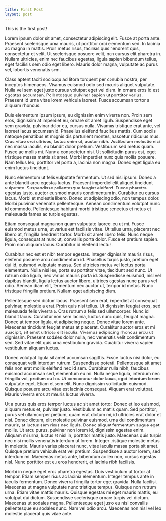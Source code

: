 ```yaml
---
title: First Post
layout: post
---
```


This is the first post!

Lorem ipsum dolor sit amet, consectetur adipiscing elit. Fusce at porta ante. Praesent scelerisque urna mauris, ut porttitor orci elementum sed. In lacinia ac magna in mattis. Proin metus risus, facilisis quis hendrerit quis, consectetur et velit. Ut scelerisque posuere velit, non cursus elit pharetra in. Nullam ultricies, enim nec faucibus egestas, ligula sapien bibendum tellus, eget facilisis sem odio eget libero. Mauris dolor magna, vulputate ac purus vel, lobortis venenatis sem.

Class aptent taciti sociosqu ad litora torquent per conubia nostra, per inceptos himenaeos. Vivamus euismod odio sed mauris aliquet vulputate. Nulla vel sem eget justo cursus volutpat eget vel diam. In ornare eros id est egestas accumsan. Pellentesque pulvinar sapien ut porttitor varius. Praesent id urna vitae lorem vehicula laoreet. Fusce accumsan tortor a aliquam rhoncus.

Duis elementum ipsum ipsum, eu dignissim enim viverra non. Proin sem eros, dignissim at imperdiet eu, ornare sit amet ligula. Suspendisse eget sem gravida, pulvinar dolor eu, cursus nulla. Vivamus tristique erat ante, vel laoreet lacus accumsan id. Phasellus eleifend faucibus mattis. Cum sociis natoque penatibus et magnis dis parturient montes, nascetur ridiculus mus. Cras vitae orci ultrices, luctus enim ut, auctor nibh. Vestibulum molestie nisi nec massa iaculis, eu blandit dolor pretium. Vestibulum sed metus quam. Fusce ac mollis mi. Nunc a consectetur nisi. Ut sollicitudin purus est, eget tristique massa mattis sit amet. Morbi imperdiet nunc quis mollis posuere. Nam tellus leo, porttitor vel porta a, lacinia non magna. Donec eget ligula eu enim luctus tincidunt.

Nunc elementum ut felis vulputate fermentum. Ut sed nisi ipsum. Donec a ante blandit arcu egestas luctus. Praesent imperdiet elit aliquet tincidunt vulputate. Suspendisse pellentesque feugiat eleifend. Fusce pharetra egestas justo, auctor euismod mauris condimentum in. Curabitur eu cursus lacus. Morbi et molestie libero. Donec ut adipiscing odio, non tempus dolor. Morbi pulvinar venenatis pellentesque. Aenean condimentum volutpat nunc id commodo. Pellentesque habitant morbi tristique senectus et netus et malesuada fames ac turpis egestas.

Etiam consequat magna non quam vulputate laoreet eu ut mi. Fusce euismod metus urna, ut varius est facilisis vitae. Ut tellus urna, placerat nec libero at, fringilla hendrerit tortor. Morbi sit amet libero felis. Nunc neque ligula, consequat at nunc ut, convallis porta dolor. Fusce et pretium sapien. Proin non aliquam lacus. Curabitur id eleifend lectus.

Curabitur nec est et nibh tempor egestas. Integer dignissim mauris risus, eleifend posuere arcu condimentum id. Phasellus turpis justo, pretium eget dui id, euismod vulputate massa. Sed ultricies metus vel lectus porta elementum. Nulla nisi leo, porta eu porttitor vitae, tincidunt sed nunc. Ut rutrum odio ligula, nec varius mauris porta id. Suspendisse euismod, nisl vel dapibus blandit, ligula lectus auctor libero, ultrices egestas nunc purus vel odio. Aenean diam elit, fermentum nec auctor ut, tempor id metus. Nunc tristique fringilla pretium. Nullam eget adipiscing diam.

Pellentesque sed dictum lacus. Praesent sem erat, imperdiet at consequat pulvinar, molestie a erat. Proin quis nisi tellus. Ut dignissim feugiat eros, sed malesuada felis viverra a. Cras rutrum a felis sed ullamcorper. Nunc id blandit lacus. Curabitur non sem lacinia, luctus nunc quis, feugiat magna. Donec at tempor ligula, ut adipiscing neque. Donec vitae lorem ante. Maecenas tincidunt feugiat metus at placerat. Curabitur auctor eros et mi suscipit, sit amet ultrices elit iaculis. Vivamus adipiscing rhoncus arcu ut dignissim. Praesent sodales dolor nulla, nec venenatis velit condimentum sed. Sed vitae elit quis urna vestibulum gravida. Curabitur viverra sapien vestibulum aliquam luctus.

Donec volutpat ligula sit amet accumsan sagittis. Fusce luctus nisi dolor, eu consequat velit interdum rutrum. Suspendisse potenti. Pellentesque sit amet felis non erat mollis eleifend nec id sem. Curabitur nulla nibh, faucibus euismod accumsan sed, elementum eu mi. Nulla neque ligula, interdum nec fringilla vel, pretium eu leo. Ut consectetur dolor lacus, eget interdum lorem vulputate eget. Etiam et sem elit. Nunc dignissim sollicitudin euismod. Quisque posuere arcu vitae est lacinia consequat. Aliquam erat volutpat. Mauris viverra eros at mauris luctus viverra.

Ut a purus quis eros tempor luctus ac sit amet tortor. Donec et leo euismod, aliquam metus et, pulvinar justo. Vestibulum ac mattis quam. Sed porttitor, purus vel ullamcorper pretium, quam erat dictum mi, id ultricies erat dolor et nisi. Donec dictum, elit molestie pulvinar euismod, urna dui condimentum mauris, at luctus sem risus nec ligula. Donec aliquet fermentum augue eget mollis. Ut arcu purus, pulvinar non lorem id, dignissim egestas enim. Aliquam mi urna, luctus et nisl in, porttitor mattis justo. Maecenas quis turpis nec nisi mollis venenatis interdum ut lorem. Integer tristique molestie metus in molestie. Mauris varius placerat nunc, vitae iaculis massa porta sit amet. Quisque pretium vehicula erat vel pretium. Suspendisse a auctor lorem, sed interdum mi. Maecenas metus ante, bibendum ac leo non, cursus egestas nisl. Nunc porttitor est eu eros hendrerit, et lacinia nibh facilisis.

Morbi in neque eget eros pharetra egestas. Duis vestibulum ut tortor at tempor. Etiam semper risus ac lacinia elementum. Integer tempus ante in iaculis fermentum. Donec viverra fringilla tortor eget gravida. Nulla facilisi. Maecenas ut magna vulputate nunc tristique tempus. Quisque non rutrum urna. Etiam vitae mattis mauris. Quisque egestas mi eget mauris mattis, eu volutpat dui dictum. Suspendisse scelerisque ornare turpis vel dictum. Maecenas ut sodales magna. Pellentesque eget justo eu nisi convallis pellentesque eu sodales nunc. Nam vel odio arcu. Maecenas non nisl vel leo molestie placerat quis vitae ante.
